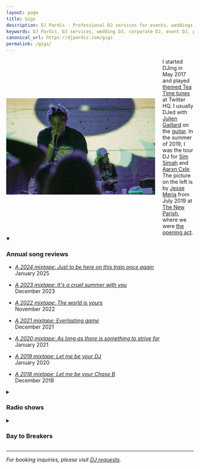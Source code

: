 ```yaml
---
layout: page
title: Gigs
description: DJ Pardis - Professional DJ services for events, weddings, corporate parties. Annual song reviews, radio shows, and live performances.
keywords: DJ Pardis, DJ services, wedding DJ, corporate DJ, event DJ, party DJ, San Francisco DJ, Bay Area DJ, professional DJ
canonical_url: https://djpardis.com/gigs
permalink: /gigs/
---
```


<div class="hero-container" style="display: flex; align-items: center; gap: 20px; background: transparent;">
  <div style="flex: 0 0 auto;">
    <img src="/files/pics/pages/djing.jpg" alt="Sim Simah and Pardis Noorzad (aka DJ Pardis)" style="width: 400px; height: auto; max-width: 100%;">
  </div>
  <div style="background: transparent; flex: 1;">
    I started DJing in May 2017 and played <a href="https://vimeo.com/463652373" target="_blank">themed Tea Time tunes</a> at Twitter HQ. I usually DJed with <a href="https://www.linkedin.com/in/juliengaillard1/" target="_blank">Julien Gaillard</a> on the <a href="https://vimeo.com/463687716" target="_blank">guitar</a>. In the summer of 2019, I was the tour DJ for <a href="https://soundcloud.com/ohsimsimah" target="_blank">Sim Simah</a> and <a href="https://music.apple.com/us/artist/aarxn-cxle/1453179768" target="_blank">Aarxn Cxle</a>. The picture on the left is by <a href="https://www.instagram.com/meria.agency/?hl=ne" target="_blank">Jesse Meria</a> from July 2019 at <a href="https://www.thenewparish.com/" target="_blank">The New Parish</a>, where we were <a href="https://www.teamllfent.com/news/2019/7/30/camron-with-special-guest-troyllf" target="_blank">the opening act</a>.
  </div>
</div>

<style>
.hero-container {
  display: flex;
  align-items: center;
  gap: 20px;
  background: transparent;
}

@media (max-width: 768px) {
  .hero-container {
    flex-direction: column !important;
    align-items: flex-start !important;
    text-align: left !important;
    gap: 15px !important;
  }
  
  .hero-container img {
    width: 100% !important;
    max-width: 400px !important;
  }
}
</style>

<details class="collapsible-section" markdown="1" open>
<summary><h3>Annual song reviews</h3></summary>

- *[A 2024 mixtape: Just to be here on this train once again](https://djpardis.medium.com/a-2024-mixtape-606fa68d2dc2)*  
  January 2025

- *[A 2023 mixtape: It's a cruel summer with you](https://djpardis.medium.com/a-2023-mixtape-e4b3f7b19549)*  
  December 2023

- *[A 2022 mixtape: The world is yours](https://djpardis.medium.com/a-2022-mixtape-81b022fc2fc5)*  
  November 2022

- *[A 2021 mixtape: Everlasting game](https://djpardis.medium.com/a-2021-mixtape-23a2af79d369)*  
  December 2021

- *[A 2020 mixtape: As long as there is something to strive for](https://djpardis.medium.com/a-2020-mixtape-20ffe4701c91)*  
  January 2021

- *[A 2019 mixtape: Let me be your DJ](https://medium.com/@djpardis/a-2019-mixtape-6a910e8b4771)*  
  January 2020

- *[A 2018 mixtape: Let me be your Chase B](https://medium.com/@djpardis/a-2018-mixtape-fac340db5e11)*  
  December 2018

</details>

<details class="collapsible-section" markdown="1">
<summary><h3>Radio shows</h3></summary>

- *[1999 — Episode 66](https://bff.fm/broadcasts/13188)* with [Johan Oskarsson](https://twitter.com/skr) at [1.21 gigawatts](https://bff.fm/shows/1-21-gigawatts)  
  February 2018

- *[2018 — Episode 79](https://bff.fm/broadcasts/14056)* with [Johan Oskarsson](https://twitter.com/skr) at [1.21 gigawatts](https://bff.fm/shows/1-21-gigawatts)  
  May 2018

</details>

<details class="collapsible-section" markdown="1">
<summary><h3>Bay to Breakers</h3></summary>

![Bay to Breakers DJ Pardis Poster](/files/pics/pages/poster.jpg){: style="max-width: 400px; display: block; margin: 0 auto;"}
*Bay to Breakers promotional poster.*

</details>

---

*For booking inquiries, please visit [DJ requests](/requests/).*
